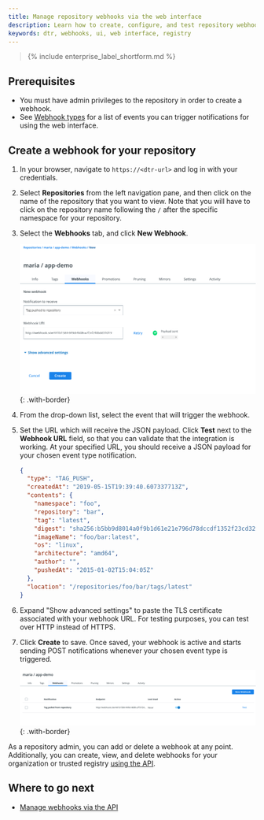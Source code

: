 ```yaml
---
title: Manage repository webhooks via the web interface
description: Learn how to create, configure, and test repository webhooks for DTR using the web interface.
keywords: dtr, webhooks, ui, web interface, registry
---
```


>{% include enterprise_label_shortform.md %}

## Prerequisites

- You must have admin privileges to the repository in order to create a webhook.
- See [Webhook types](/ee/dtr/admin/manage-webhooks/index.md#webhook-types) for a list of events you can trigger notifications for using the web interface.

## Create a webhook for your repository

1. In your browser, navigate to `https://<dtr-url>` and log in with your credentials.

2. Select **Repositories** from the left navigation pane, and then click on the name of the repository that you want to view. Note that you will have to click on the repository name following the `/` after the specific namespace for your repository.

3. Select the **Webhooks** tab, and click **New Webhook**.

     ![](/ee/dtr/images/manage-webhooks-1.png){: .with-border}

4. From the drop-down list, select the event that will trigger the webhook.
5. Set the URL which will receive the JSON payload. Click **Test** next to the **Webhook URL** field, so that you can validate that the integration is working. At your specified URL, you should receive a JSON payload for your chosen event type notification.

	```json
	{
	  "type": "TAG_PUSH",
	  "createdAt": "2019-05-15T19:39:40.607337713Z",
	  "contents": {
	    "namespace": "foo",
	    "repository": "bar",
	    "tag": "latest",
	    "digest": "sha256:b5bb9d8014a0f9b1d61e21e796d78dccdf1352f23cd32812f4850b878ae4944c",
	    "imageName": "foo/bar:latest",
	    "os": "linux",
	    "architecture": "amd64",
	    "author": "",
	    "pushedAt": "2015-01-02T15:04:05Z"
	  },
	  "location": "/repositories/foo/bar/tags/latest"
	}
	```

6. Expand "Show advanced settings" to paste the TLS certificate associated with your webhook URL. For testing purposes, you can test over HTTP instead of HTTPS.

7. Click **Create** to save. Once saved, your webhook is active and starts sending POST notifications whenever your chosen event type is triggered.

     ![](/ee/dtr/images/manage-webhooks-2.png){: .with-border}

As a repository admin, you can add or delete a webhook at any point. Additionally, you can create, view, and delete webhooks for your organization or trusted registry [using the API](use-the-api).

## Where to go next

- [Manage webhooks via the API](use-the-api)
